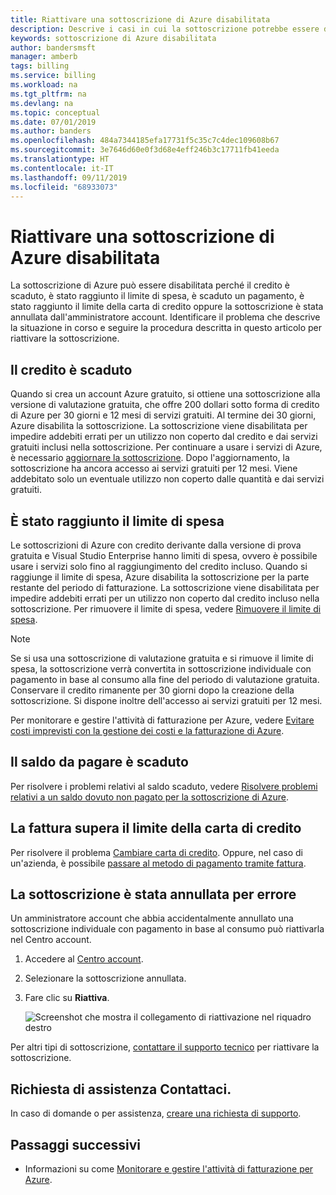 ```yaml
---
title: Riattivare una sottoscrizione di Azure disabilitata
description: Descrive i casi in cui la sottoscrizione potrebbe essere disabilitata e come riattivarla.
keywords: sottoscrizione di Azure disabilitata
author: bandersmsft
manager: amberb
tags: billing
ms.service: billing
ms.workload: na
ms.tgt_pltfrm: na
ms.devlang: na
ms.topic: conceptual
ms.date: 07/01/2019
ms.author: banders
ms.openlocfilehash: 484a7344185efa17731f5c35c7c4dec109608b67
ms.sourcegitcommit: 3e7646d60e0f3d68e4eff246b3c17711fb41eeda
ms.translationtype: HT
ms.contentlocale: it-IT
ms.lasthandoff: 09/11/2019
ms.locfileid: "68933073"
---
```

# <a name="reactivate-a-disabled-azure-subscription"></a>Riattivare una sottoscrizione di Azure disabilitata

La sottoscrizione di Azure può essere disabilitata perché il credito è scaduto, è stato raggiunto il limite di spesa, è scaduto un pagamento, è stato raggiunto il limite della carta di credito oppure la sottoscrizione è stata annullata dall'amministratore account. Identificare il problema che descrive la situazione in corso e seguire la procedura descritta in questo articolo per riattivare la sottoscrizione.

## <a name="your-credit-is-expired"></a>Il credito è scaduto

Quando si crea un account Azure gratuito, si ottiene una sottoscrizione alla versione di valutazione gratuita, che offre 200 dollari sotto forma di credito di Azure per 30 giorni e 12 mesi di servizi gratuiti. Al termine dei 30 giorni, Azure disabilita la sottoscrizione. La sottoscrizione viene disabilitata per impedire addebiti errati per un utilizzo non coperto dal credito e dai servizi gratuiti inclusi nella sottoscrizione. Per continuare a usare i servizi di Azure, è necessario [aggiornare la sottoscrizione](billing-upgrade-azure-subscription.md). Dopo l'aggiornamento, la sottoscrizione ha ancora accesso ai servizi gratuiti per 12 mesi. Viene addebitato solo un eventuale utilizzo non coperto dalle quantità e dai servizi gratuiti.

## <a name="you-reached-your-spending-limit"></a>È stato raggiunto il limite di spesa

Le sottoscrizioni di Azure con credito derivante dalla versione di prova gratuita e Visual Studio Enterprise hanno limiti di spesa, ovvero è possibile usare i servizi solo fino al raggiungimento del credito incluso. Quando si raggiunge il limite di spesa, Azure disabilita la sottoscrizione per la parte restante del periodo di fatturazione. La sottoscrizione viene disabilitata per impedire addebiti errati per un utilizzo non coperto dal credito incluso nella sottoscrizione. Per rimuovere il limite di spesa, vedere [Rimuovere il limite di spesa](billing-spending-limit.md#remove).

> [!NOTE]
> Se si usa una sottoscrizione di valutazione gratuita e si rimuove il limite di spesa, la sottoscrizione verrà convertita in sottoscrizione individuale con pagamento in base al consumo alla fine del periodo di valutazione gratuita. Conservare il credito rimanente per 30 giorni dopo la creazione della sottoscrizione. Si dispone inoltre dell'accesso ai servizi gratuiti per 12 mesi.

Per monitorare e gestire l'attività di fatturazione per Azure, vedere [Evitare costi imprevisti con la gestione dei costi e la fatturazione di Azure](billing-getting-started.md).


## <a name="your-bill-is-past-due"></a>Il saldo da pagare è scaduto

Per risolvere i problemi relativi al saldo scaduto, vedere [Risolvere problemi relativi a un saldo dovuto non pagato per la sottoscrizione di Azure](billing-azure-subscription-past-due-balance.md).

## <a name="the-bill-exceeds-your-credit-card-limit"></a>La fattura supera il limite della carta di credito

Per risolvere il problema [Cambiare carta di credito](billing-how-to-change-credit-card.md). Oppure, nel caso di un'azienda, è possibile [passare al metodo di pagamento tramite fattura](billing-how-to-pay-by-invoice.md).

## <a name="the-subscription-was-accidentally-canceled"></a>La sottoscrizione è stata annullata per errore

Un amministratore account che abbia accidentalmente annullato una sottoscrizione individuale con pagamento in base al consumo può riattivarla nel Centro account.

1. Accedere al [Centro account](https://account.windowsazure.com/Subscriptions).
1. Selezionare la sottoscrizione annullata.
1. Fare clic su **Riattiva**.

    ![Screenshot che mostra il collegamento di riattivazione nel riquadro destro](./media/billing-how-to-cancel-azure-subscription/reactivate-sub.png)

Per altri tipi di sottoscrizione, [contattare il supporto tecnico](https://portal.azure.com/?#blade/Microsoft_Azure_Support/HelpAndSupportBlade) per riattivare la sottoscrizione.

## <a name="need-help-contact-us"></a>Richiesta di assistenza Contattaci.

In caso di domande o per assistenza, [creare una richiesta di supporto](https://go.microsoft.com/fwlink/?linkid=2083458).

## <a name="next-steps"></a>Passaggi successivi
- Informazioni su come [Monitorare e gestire l'attività di fatturazione per Azure](billing-getting-started.md).
